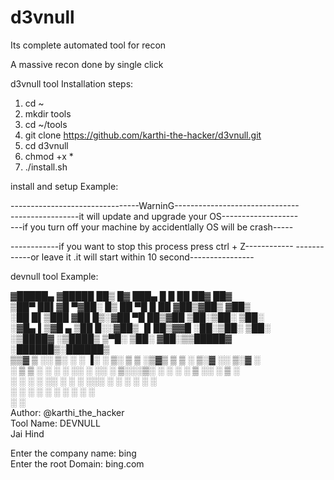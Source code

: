 # d3vnull
Its complete automated tool for recon 

A massive recon done by single click 

d3vnull tool Installation steps:

1. cd ~
2. mkdir tools
3. cd ~/tools
4. git clone https://github.com/karthi-the-hacker/d3vnull.git
5. cd d3vnull
6. chmod +x *
7. ./install.sh

install and setup Example:

--------------------------------WarninG-------------------------------   
-----------------it will update and upgrade your OS-------------------  
---if you turn off your machine by accidentlally OS will be crash-----

------------if you want to stop this process press ctrl + Z------------
------------or leave it .it will start within 10 second----------------


devnull tool Example:

▓█████▄ ▓█████ ██▒   █▓ ███▄    █  █    ██  ██▓     ██▓      
▒██▀ ██▌▓█   ▀▓██░   █▒ ██ ▀█   █  ██  ▓██▒▓██▒    ▓██▒      
░██   █▌▒███   ▓██  █▒░▓██  ▀█ ██▒▓██  ▒██░▒██░    ▒██░      
░▓█▄   ▌▒▓█  ▄  ▒██ █░░▓██▒  ▐▌██▒▓▓█  ░██░▒██░    ▒██░      
░▒████▓ ░▒████▒  ▒▀█░  ▒██░   ▓██░▒▒█████▓ ░██████▒░██████▒  
 ▒▒▓  ▒ ░░ ▒░ ░  ░ ▐░  ░ ▒░   ▒ ▒ ░▒▓▒ ▒ ▒ ░ ▒░▓  ░░ ▒░▓  ░  
 ░ ▒  ▒  ░ ░  ░  ░ ░░  ░ ░░   ░ ▒░░░▒░ ░ ░ ░ ░ ▒  ░░ ░ ▒  ░  
 ░ ░  ░    ░       ░░     ░   ░ ░  ░░░ ░ ░   ░ ░     ░ ░     
   ░       ░  ░     ░           ░    ░         ░  ░    ░  ░  
 ░                 ░                                         
             Author: @karthi_the_hacker    
                Tool Name: DEVNULL         
                    Jai Hind               

Enter the company name: bing  
Enter the root Domain: bing.com
